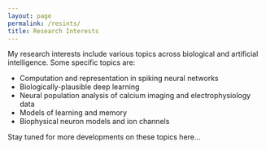 ```yaml
---
layout: page
permalink: /resints/
title: Research Interests
---
```


My research interests include various topics across biological and artificial intelligence. Some specific topics are:

- Computation and representation in spiking neural networks
- Biologically-plausible deep learning
- Neural population analysis of calcium imaging and electrophysiology data
- Models of learning and memory
- Biophysical neuron models and ion channels

Stay tuned for more developments on these topics here...
